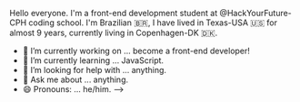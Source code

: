 Hello everyone. I'm a front-end development student at @HackYourFuture-CPH coding school. I'm Brazilian 🇧🇷, I have lived in Texas-USA 🇺🇸 for almost 9 years, currently living in Copenhagen-DK 🇩🇰.

- 🔭 I’m currently working on ... become a front-end developer!
- 🌱 I’m currently learning ... JavaScript.
- 🤔 I’m looking for help with ... anything.
- 💬 Ask me about ... anything.
- 😄 Pronouns: ... he/him.
-->
